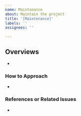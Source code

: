 ```yaml
---
name: Maintanance
about: Maintain the project
title: '[Maintenance]'
labels: ''
assignees: ''

---
```


## Overviews
* 

### How to Approach
* 

### References or Related Issues
* 
